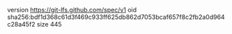 version https://git-lfs.github.com/spec/v1
oid sha256:bdf1d368c61d3f469c933ff625db862d7053bcaf657f8c2fb2a0d964c28a45f2
size 445
